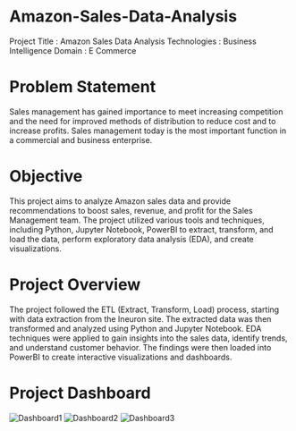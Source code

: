 
# Amazon-Sales-Data-Analysis 
Project Title : Amazon Sales Data Analysis
Technologies  : Business Intelligence
Domain 	      : E Commerce

# Problem Statement 
Sales management has gained importance to meet increasing competition and the need for improved methods of distribution to reduce cost and to increase profits. Sales management today is the most important function in a commercial and business enterprise.

# Objective 
This project aims to analyze Amazon sales data and provide recommendations to boost sales, revenue, and profit for the Sales Management team. The project utilized various tools and techniques, including Python, Jupyter Notebook, PowerBI to extract, transform, and load the data, perform exploratory data analysis (EDA), and create visualizations.

# Project Overview
The project followed the ETL (Extract, Transform, Load) process, starting with data extraction from the Ineuron site. The extracted data was then transformed and analyzed using Python and Jupyter Notebook. EDA techniques were applied to gain insights into the sales data, identify trends, and understand customer behavior. The findings were then loaded into PowerBI to create interactive visualizations and dashboards.

# Project Dashboard

![Dashboard1](https://github.com/priyanshug4143/Amazon-Sales-Analysis/assets/110805348/8151799b-8083-4e4a-9c8f-1ed6bbdbb025)
![Dashboard2](https://github.com/priyanshug4143/Amazon-Sales-Analysis/assets/110805348/e3655faf-fc04-4b25-8712-505ba1a892ce)
![Dashboard3](https://github.com/priyanshug4143/Amazon-Sales-Analysis/assets/110805348/79f6a04b-276d-4d35-82a6-8fb2554ea085)
